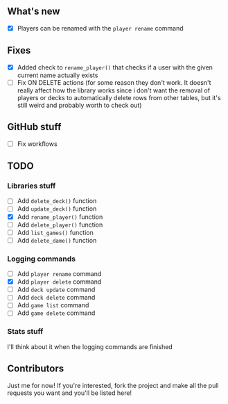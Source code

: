 ## What's new
- [x] Players can be renamed with the `player rename` command
## Fixes
- [x] Added check to `rename_player()` that checks if a user with the given current name actually exists
- [ ] Fix ON DELETE actions (for some reason they don't work. It doesn't really affect how the library works since i don't want the removal of players or decks to automatically delete rows from other tables, but it's still weird and probably worth to check out)
## GitHub stuff
- [ ] Fix workflows
## TODO
### Libraries stuff
- [ ] Add `delete_deck()` function
- [ ] Add `update_deck()` function
- [x] Add `rename_player()` function
- [ ] Add `delete_player()` function
- [ ] Add `list_games()` function
- [ ] Add `delete_dame()` function
### Logging commands
- [ ] Add `player rename` command
- [x] Add `player delete` command
- [ ] Add `deck update` command
- [ ] Add `deck delete` command
- [ ] Add `game list` command
- [ ] Add `game delete` command
### Stats stuff
I'll think about it when the logging commands are finished

## Contributors
Just me for now! If you're interested, fork the project and make all the pull requests you want and you'll be listed here!
